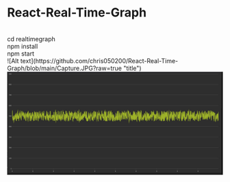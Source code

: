 # React-Real-Time-Graph
<br/>
cd realtimegraph <br/>
npm install <br/>
npm start <br/>
![Alt text](https://github.com/chris050200/React-Real-Time-Graph/blob/main/Capture.JPG?raw=true "title")

<img src="Capture.jpg" alt="Alt text" >
